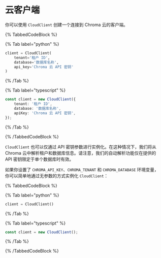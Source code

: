 # 云客户端

你可以使用 `CloudClient` 创建一个连接到 Chroma 云的客户端。

{% TabbedCodeBlock %}

{% Tab label="python" %}
```python
client = CloudClient(
    tenant='租户 ID',
    database='数据库名称',
    api_key='Chroma 云 API 密钥'
)
```
{% /Tab %}

{% Tab label="typescript" %}
```typescript
const client = new CloudClient({
    tenant: '租户 ID',
    database: '数据库名称',
    apiKey: 'Chroma 云 API 密钥',
});
```
{% /Tab %}

{% /TabbedCodeBlock %}

`CloudClient` 也可以仅通过 API 密钥参数进行实例化。在这种情况下，我们将从 Chroma 云中解析租户和数据库信息。请注意，我们的自动解析功能仅在提供的 API 密钥限定于单个数据库时有效。

如果你设置了 `CHROMA_API_KEY`、`CHROMA_TENANT` 和 `CHROMA_DATABASE` 环境变量，你可以简单地通过无参数的方式实例化 `CloudClient`：

{% TabbedCodeBlock %}

{% Tab label="python" %}
```python
client = CloudClient()
```
{% /Tab %}

{% Tab label="typescript" %}
```typescript
const client = new CloudClient();
```
{% /Tab %}

{% /TabbedCodeBlock %}